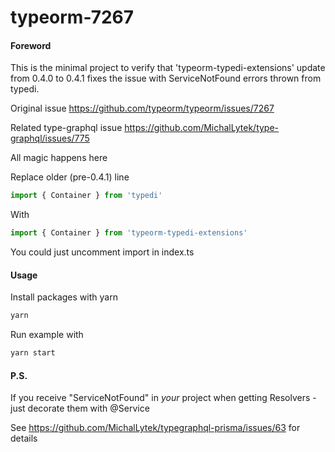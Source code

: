 # typeorm-7267

#### Foreword
This is the minimal project to verify that 'typeorm-typedi-extensions' update from 0.4.0 to 0.4.1 fixes the issue with ServiceNotFound errors thrown from typedi.

Original issue https://github.com/typeorm/typeorm/issues/7267

Related type-graphql issue https://github.com/MichalLytek/type-graphql/issues/775

All magic happens here

Replace older (pre-0.4.1) line
```typescript
import { Container } from 'typedi'
```

With
```typescript
import { Container } from 'typeorm-typedi-extensions'
```

You could just uncomment import in index.ts


#### Usage
Install packages with yarn

```bash
yarn
```

Run example with
```bash
yarn start
```

#### P.S.
If you receive "ServiceNotFound" in *your* project when getting Resolvers - just decorate them with @Service

See https://github.com/MichalLytek/typegraphql-prisma/issues/63 for details
